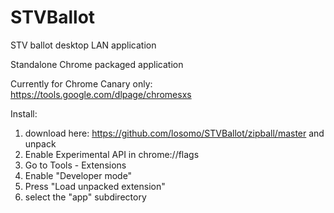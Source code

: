 STVBallot
==========

STV ballot desktop LAN application

Standalone Chrome packaged application

Currently for Chrome Canary only:
https://tools.google.com/dlpage/chromesxs

Install:

1. download here: https://github.com/losomo/STVBallot/zipball/master and unpack
2. Enable Experimental API in chrome://flags
3. Go to Tools - Extensions
4. Enable "Developer mode"
5. Press "Load unpacked extension"
6. select the "app" subdirectory
